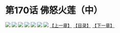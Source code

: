 # 第170话 佛怒火莲（中）
![](https://mhpic.xiaomingtaiji.net/comic/D/斗破苍穹拆分版/170话/1.jpg-zymk.middle.webp)
![](https://mhpic.xiaomingtaiji.net/comic/D/斗破苍穹拆分版/170话/2.jpg-zymk.middle.webp)
![](https://mhpic.xiaomingtaiji.net/comic/D/斗破苍穹拆分版/170话/3.jpg-zymk.middle.webp)
![](https://mhpic.xiaomingtaiji.net/comic/D/斗破苍穹拆分版/170话/4.jpg-zymk.middle.webp)
![](https://mhpic.xiaomingtaiji.net/comic/D/斗破苍穹拆分版/170话/5.jpg-zymk.middle.webp)
![](https://mhpic.xiaomingtaiji.net/comic/D/斗破苍穹拆分版/170话/6.jpg-zymk.middle.webp)
![](https://mhpic.xiaomingtaiji.net/comic/D/斗破苍穹拆分版/170话/7.jpg-zymk.middle.webp)
[【上一章】](./169.md)
[【目录】](./READMD.md)
[【下一章】](./171.md)
